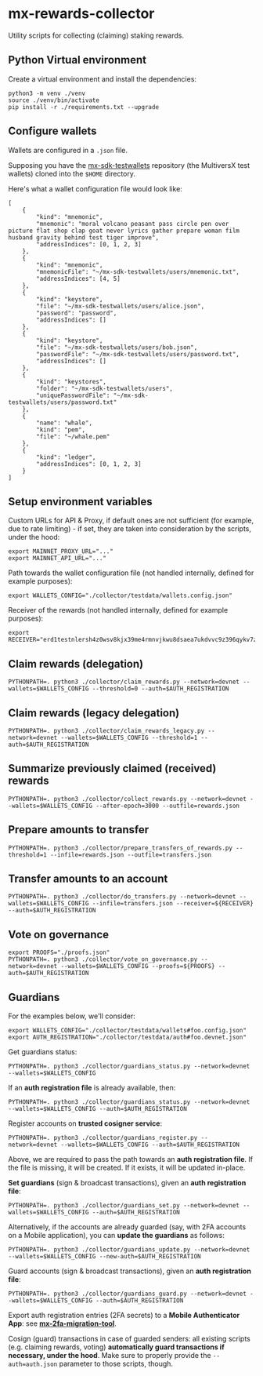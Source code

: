 # mx-rewards-collector

Utility scripts for collecting (claiming) staking rewards.

## Python Virtual environment

Create a virtual environment and install the dependencies:

```
python3 -m venv ./venv
source ./venv/bin/activate
pip install -r ./requirements.txt --upgrade
```

## Configure wallets

Wallets are configured in a `.json` file.

Supposing you have the [mx-sdk-testwallets](https://github.com/multiversx/mx-sdk-testwallets) repository (the MultiversX test wallets) cloned into the `$HOME` directory.

Here's what a wallet configuration file would look like:

```
[
    {
        "kind": "mnemonic",
        "mnemonic": "moral volcano peasant pass circle pen over picture flat shop clap goat never lyrics gather prepare woman film husband gravity behind test tiger improve",
        "addressIndices": [0, 1, 2, 3]
    },
    {
        "kind": "mnemonic",
        "mnemonicFile": "~/mx-sdk-testwallets/users/mnemonic.txt",
        "addressIndices": [4, 5]
    },
    {
        "kind": "keystore",
        "file": "~/mx-sdk-testwallets/users/alice.json",
        "password": "password",
        "addressIndices": []
    },
    {
        "kind": "keystore",
        "file": "~/mx-sdk-testwallets/users/bob.json",
        "passwordFile": "~/mx-sdk-testwallets/users/password.txt",
        "addressIndices": []
    },
    {
        "kind": "keystores",
        "folder": "~/mx-sdk-testwallets/users",
        "uniquePasswordFile": "~/mx-sdk-testwallets/users/password.txt"
    },
    {
        "name": "whale",
        "kind": "pem",
        "file": "~/whale.pem"
    },
    {
        "kind": "ledger",
        "addressIndices": [0, 1, 2, 3]
    }
]
```

## Setup environment variables

Custom URLs for API & Proxy, if default ones are not sufficient (for example, due to rate limiting) - if set, they are taken into consideration by the scripts, under the hood:

```
export MAINNET_PROXY_URL="..."
export MAINNET_API_URL="..."
```

Path towards the wallet configuration file (not handled internally, defined for example purposes):

```
export WALLETS_CONFIG="./collector/testdata/wallets.config.json"
```

Receiver of the rewards (not handled internally, defined for example purposes):

```
export RECEIVER="erd1testnlersh4z0wsv8kjx39me4rmnvjkwu8dsaea7ukdvvc9z396qykv7z7"
```

## Claim rewards (delegation)

```
PYTHONPATH=. python3 ./collector/claim_rewards.py --network=devnet --wallets=$WALLETS_CONFIG --threshold=0 --auth=$AUTH_REGISTRATION
```

## Claim rewards (legacy delegation)

```
PYTHONPATH=. python3 ./collector/claim_rewards_legacy.py --network=devnet --wallets=$WALLETS_CONFIG --threshold=1 --auth=$AUTH_REGISTRATION
```

## Summarize previously claimed (received) rewards

```
PYTHONPATH=. python3 ./collector/collect_rewards.py --network=devnet --wallets=$WALLETS_CONFIG --after-epoch=3000 --outfile=rewards.json
```

## Prepare amounts to transfer

```
PYTHONPATH=. python3 ./collector/prepare_transfers_of_rewards.py --threshold=1 --infile=rewards.json --outfile=transfers.json
```

## Transfer amounts to an account

```
PYTHONPATH=. python3 ./collector/do_transfers.py --network=devnet --wallets=$WALLETS_CONFIG --infile=transfers.json --receiver=${RECEIVER} --auth=$AUTH_REGISTRATION
```

## Vote on governance

```
export PROOFS="./proofs.json"
PYTHONPATH=. python3 ./collector/vote_on_governance.py --network=devnet --wallets=$WALLETS_CONFIG --proofs=${PROOFS} --auth=$AUTH_REGISTRATION
```

## Guardians

For the examples below, we'll consider:

```
export WALLETS_CONFIG="./collector/testdata/wallets#foo.config.json"
export AUTH_REGISTRATION="./collector/testdata/auth#foo.devnet.json"
```

Get guardians status:

```
PYTHONPATH=. python3 ./collector/guardians_status.py --network=devnet --wallets=$WALLETS_CONFIG
```

If an **auth registration file** is already available, then:

```
PYTHONPATH=. python3 ./collector/guardians_status.py --network=devnet --wallets=$WALLETS_CONFIG --auth=$AUTH_REGISTRATION
```

Register accounts on **trusted cosigner service**:

```
PYTHONPATH=. python3 ./collector/guardians_register.py --network=devnet --wallets=$WALLETS_CONFIG --auth=$AUTH_REGISTRATION
```

Above, we are required to pass the path towards an **auth registration file**. If the file is missing, it will be created. If it exists, it will be updated in-place.

**Set guardians** (sign & broadcast transactions), given an **auth registration file**:

```
PYTHONPATH=. python3 ./collector/guardians_set.py --network=devnet --wallets=$WALLETS_CONFIG --auth=$AUTH_REGISTRATION
```

Alternatively, if the accounts are already guarded (say, with 2FA accounts on a Mobile application), you can **update the guardians** as follows:

```
PYTHONPATH=. python3 ./collector/guardians_update.py --network=devnet --wallets=$WALLETS_CONFIG --new-auth=$AUTH_REGISTRATION
```

Guard accounts (sign & broadcast transactions), given an **auth registration file**:

```
PYTHONPATH=. python3 ./collector/guardians_guard.py --network=devnet --wallets=$WALLETS_CONFIG --auth=$AUTH_REGISTRATION
```

Export auth registration entries (2FA secrets) to a **Mobile Authenticator App**: see [**mx-2fa-migration-tool**](https://github.com/multiversx/mx-2fa-migration-tool).

Cosign (guard) transactions in case of guarded senders: all existing scripts (e.g. claiming rewards, voting) **automatically guard transactions if necessary, under the hood**. Make sure to properly provide the `--auth=auth.json` parameter to those scripts, though.
